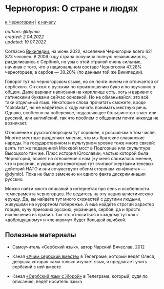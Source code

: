Черногория: О стране и людях
============================

[к Черногории](./README.md) | [к началу](/README.md)

_authors: @dymio
<br/>created: 2.04.2022
<br/>updated: 19.07.2022_

Согласно [Википедии](https://ru.wikipedia.org/wiki/Черногория), на июнь 2022, население Черногории всего 621 873 человек.
В 2006 году страна получила полную независимость, разделившись с Сербией, но узы с этой страной очень сильные, начиная с того, что в национальном составе Черногории 47.28% черногорцев, а сербов — 30.20% (по данным той же Википедии).

Говорят тут на черногорском языке, но он почти ничем не отличается от сербского.
Он схож с русским по произношению букв и по звучанию в общем. Даже вариант написания на кириллице есть, хоть и вариант с латинскими буквами сейчас основной. Но не обманывайся, это всё таки отдельный язык. Некоторые слова прочитать сможете, вроде "čokolada", но не надейтесь с ходу начать понимать местную речь. Однако, особенно на побережье, подавляющее большинство знает или русский, или английский, так что проблем с общением почти никогда не возникает.

Отношение к русскоговорящим тут хорошее, к россиянам в том числе. Многие местные разделяют мнение, что мы братские славянские народы. На государственном и культурном уровне тоже много связей: взять тот же подаренной Москвой мост в Подгорице или скульптура Высоцкого там же. Плюс история Югославии, частью которой была Черногория, влияет на отношение к нам \[«у меня сложилось мнение, что и россиян, и украинцев некоторые тут считают жертвами теневых действий НАТО и они сочувствуют обеим сторонам конфликта» — @dymio\]. Пока не было замечено ни одного факта дискриминации русских.

Можно найти много описаний в интернетах про лень и особенности темперамента черногорцев. Не ведитесь на эту националистическую ерунду. Да, вы найдёте тут много схожестей с другими людьми, живущими на курортном побережье. А ещё найдёте строгий характер горцев, кучу приезжих русских, украинцев, сербов, да и просто исключения из правил. Так что относиться к каждому тут как к «добродушному» и «ленивому» будет большой ошибкой.


Полезные материалы
------------------

* Самоучитель «Сербский язык», автор Чарский Вячеслав, 2012

* Канал [«Учим сербский вместе»](https://t.me/srpski_together) в Телеграме, который ведёт Олеся, девушка которая сама только изучает язык, и предлагает учить сербский с ней вместе

* Канал [«Сербский язык с Жорой»](https://t.me/zhora_serbskiy) в Телеграме, который, судя по описанию, ведёт носитель языка
